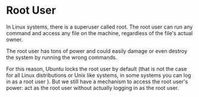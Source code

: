 # Root User

In Linux systems, there is a superuser called root. The root user can run any command
and access any file on the machine, regardless of the file's actual owner.

The root user has tons of power and could easily damage or even destroy the system by
running the wrong commands.

For this reason, Ubuntu locks the root user by default (that is not the case for all
Linux distributions or Unix like systems, in some systems you can log in as a root user
). But we still have a mechanism to access the root user's power: act as the root user
without actually logging in as the root user.
